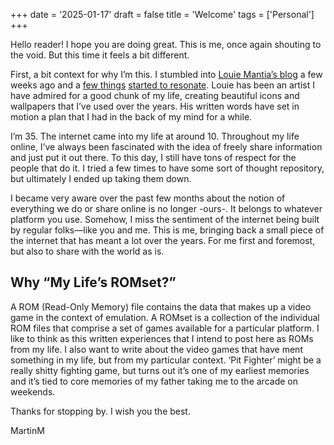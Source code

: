 +++
date = '2025-01-17'
draft = false
title = 'Welcome'
tags = ['Personal']
+++


Hello reader! I hope you are doing great. This is me, once again shouting to the void. But this time it feels a bit different.

First, a bit context for why I’m this. I stumbled into [Louie Mantia’s blog](https://lmnt.me/) a few weeks ago and a [few things](https://lmnt.me/blog/reclamation.html) [started to resonate](https://lmnt.me/blog/creating-for-myself.html). Louie has been an artist I have admired for a good chunk of my life, creating beautiful icons and wallpapers that I’ve used over the years. His written words have set in motion a plan that I had in the back of my mind for a while.

I’m 35. The internet came into my life at around 10. Throughout my life online, I’ve always been fascinated with the idea of freely share information and just put it out there. To this day, I still have tons of respect for the people that do it. I tried a few times to have some sort of thought repository, but ultimately I ended up taking them down. 

I became very aware over the past few months about the notion of everything we do or share online is no longer -ours-. It belongs to whatever platform you use. Somehow, I miss the sentiment of the internet being built by regular folks—like you and me. This is me, bringing back a small piece of the internet that has meant a lot over the years. For me first and foremost, but also to share with the world as is.

## Why “My Life’s ROMset?” 

A ROM (Read-Only Memory) file contains the data that makes up a video game in the context of emulation. A ROMset is a collection of the individual ROM files that comprise a set of games available for a particular platform. I like to think as this written experiences that I intend to post here as ROMs from my life. I also want to write about the video games that have ment something in my life, but from my particular context. ‘Pit Fighter’ might be a really shitty fighting game, but turns out it’s one of my earliest memories and it’s tied to core memories of my father taking me to the arcade on weekends.

Thanks for stopping by. I wish you the best.

MartinM
